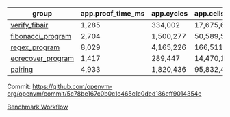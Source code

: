 | group | app.proof_time_ms | app.cycles | app.cells_used | leaf.proof_time_ms | leaf.cycles | leaf.cells_used |
| -- | -- | -- | -- | -- | -- | -- |
| [verify_fibair](https://github.com/openvm-org/openvm/blob/benchmark-results/benchmarks/verify_fibair-5c78be167c0b0c1c465c1c0ded186eff9014354e.md) | 1,285 |  334,002 |  17,675,618 |- | - | - |
| [fibonacci_program](https://github.com/openvm-org/openvm/blob/benchmark-results/benchmarks/fibonacci-5c78be167c0b0c1c465c1c0ded186eff9014354e.md) | 2,704 |  1,500,277 |  50,589,503 | 3,801 |  1,263,286 |  70,283,468 |
| [regex_program](https://github.com/openvm-org/openvm/blob/benchmark-results/benchmarks/regex-5c78be167c0b0c1c465c1c0ded186eff9014354e.md) | 8,029 |  4,165,226 |  166,511,152 | 14,561 |  3,981,976 |  304,555,442 |
| [ecrecover_program](https://github.com/openvm-org/openvm/blob/benchmark-results/benchmarks/ecrecover-5c78be167c0b0c1c465c1c0ded186eff9014354e.md) | 1,417 |  289,447 |  14,470,186 | 12,715 |  2,988,606 |  244,253,278 |
| [pairing](https://github.com/openvm-org/openvm/blob/benchmark-results/benchmarks/pairing-5c78be167c0b0c1c465c1c0ded186eff9014354e.md) | 4,933 |  1,820,436 |  95,832,407 | 14,234 |  3,267,474 |  273,857,532 |


Commit: https://github.com/openvm-org/openvm/commit/5c78be167c0b0c1c465c1c0ded186eff9014354e

[Benchmark Workflow](https://github.com/openvm-org/openvm/actions/runs/14715236418)
